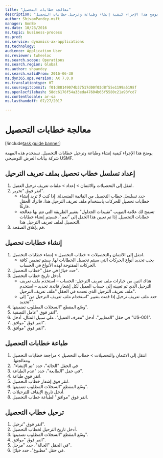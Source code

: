 ```yaml
--- 
title: "معالجة خطابات التحصيل"
description: "يوضح هذا الإجراء كيفية إنشاء وطباعة وترحيل خطابات التحصيل."
author: ShivamPandey-msft
manager: AnnBe
ms.date: 10/23/2016
ms.topic: business-process
ms.prod: 
ms.service: dynamics-ax-applications
ms.technology: 
audience: Application User
ms.reviewer: twheeloc
ms.search.scope: Operations
ms.search.region: Global
ms.author: shpandey
ms.search.validFrom: 2016-06-30
ms.dyn365.ops.version: AX 7.0.0
ms.translationtype: HT
ms.sourcegitcommit: f01d88149074b37517d00f03d8f55e1199a5198f
ms.openlocfilehash: 58dc6176f54a33eda47604b65f5580c21a93fcd7
ms.contentlocale: ar-sa
ms.lasthandoff: 07/27/2017

---
```

# <a name="process-collection-letters"></a>معالجة خطابات التحصيل

[!include[task guide banner](../../includes/task-guide-banner.md)]

يوضح هذا الإجراء كيفية إنشاء وطباعة وترحيل خطابات التحصيل. تستخدم هذه المهمة شركة بيانات العرض التوضيحي USMF.


## <a name="set-up-a-collection-letter-sequence-on-the-posting-profile"></a>إعداد تسلسل خطاب تحصيل بملف تعريف الترحيل
1. انتقل إلى التحصيلات والائتمان‬ > إعداد > ملفات تعريف ترحيل العميل‬.
2. انقر فوق "تحرير".
    * حدد تسلسل خطاب التحصيل من القائمة المنسدلة. إذا كنت لا تريد إنشاء خطابات تحصيل للحركات باستخدام ملف تعريف الترحيل هذا، فاترك الحقل فارغًا.  
    * تسمح لك علامة التبويب "‏‫تقييدات الجداول"‬ بتغيير الطريقة التي تتم بها معالجة خطابات التحصيل. إذا تم تعيين هذا الحقل إلى "نعم"، فسيتم إنشاء خطابات التحصيل لملف تعريف الترحيل هذا.  
3. قم بإغلاق الصفحة.

## <a name="create-collection-letters"></a>إنشاء خطابات تحصيل
1. انتقل إلى الائتمان والتحصيلات‬ > خطاب التحصيل > إنشاء خطابات التحصيل.
    * يجب تحديد أنواع الحركات التي سيتم تحصيل الخطابات لها. سيتم تضمين كافة الحركات المفتوحة لهذه الأنواع في الحساب.  
2. حدد خيارًا في حقل "خطاب التحصيل‬".
3. أدخل تاريخ خطاب التحصيل.
    * هناك اثنين من خيارات ملف تعريف الترحيل:   الحساب – استخدم ملف تعريف الترحيل الذي تم تعيينه إلى حساب العميل لكل إشعار فائدة.   تحديد – استخدم ملف تعريف الترحيل الذي تحدده في الحقل "ملف تعريف الترحيل".  
    * حدد ملف تعريف ترحيل إذا قمت بتغيير "استخدام ملف تعريف الترحيل من" إلى "تحديد".  
4. وسّع المقطع "السجلات المطلوب تضمينها‬".
5. انقر فوق "عامل التصفية".
6. في حقل "المعايير"، أدخل "معرف العميل". على سبيل المثال، أدخل "US-001".
7. انقر فوق "موافق".
8. انقر فوق "موافق".

## <a name="print-collection-letters"></a>طباعة خطابات التحصيل
1. انتقل إلى ‏‫الائتمان والتحصيلات > خطاب التحصيل > ‏‫مراجعة خطابات التحصيل ومعالجتها‬.
2. في الحقل "الحالة"، حدد "‏‫تم الإنشاء".
3. في حقل "الطابعة"، حدد "عدم الطباعة".
4. انقر فوق طباعة.
5. انقر فوق إشعار خطاب التحصيل.
6. وسّع المقطع "السجلات المطلوب تضمينها‬".
7. أدخل تاريخ الإيقاف للترحيلات.
8. انقر فوق "موافق" لطباعة خطاب التحصيل.

## <a name="post-the-collection-letter"></a>ترحيل خطاب التحصيل
1. انقر فوق "ترحيل".
2. أدخل تاريخ الترحيل لخطاب التحصيل.
3. وسّع المقطع "السجلات المطلوب تضمينها‬".
4. انقر فوق "موافق".
5. في الحقل "الحالة"، حدد "‏‫مرحل‬".
6. في حقل "مطبوع"، حدد خيارًا.


